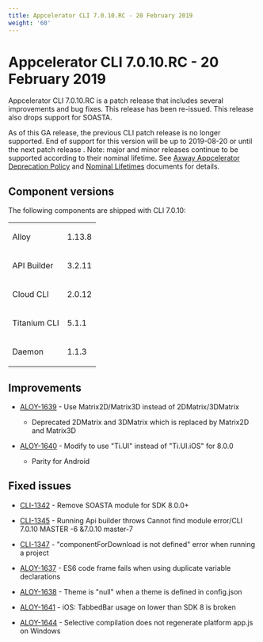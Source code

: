 ```yaml
---
title: Appcelerator CLI 7.0.10.RC - 20 February 2019
weight: '60'
---
```


# Appcelerator CLI 7.0.10.RC - 20 February 2019

Appcelerator CLI 7.0.10.RC is a patch release that includes several improvements and bug fixes. This release has been re-issued. This release also drops support for SOASTA.

As of this GA release, the previous CLI patch release is no longer supported. End of support for this version will be up to 2019-08-20 or until the next patch release . Note: major and minor releases continue to be supported according to their nominal lifetime. See [Axway Appcelerator Deprecation Policy](/guide/AMPLIFY_Appcelerator_Services_Overview/Axway_Appcelerator_Deprecation_Policy/) and [Nominal Lifetimes](/guide/AMPLIFY_Appcelerator_Services_Overview/Axway_Appcelerator_Product_Lifecycle/#nominal-lifetimes) documents for details.

## Component versions

The following components are shipped with CLI 7.0.10:

<table class="confluenceTable"><thead class=" "></thead><tfoot class=" "></tfoot><tbody class=" "><tr><td class="confluenceTd" rowspan="1" colspan="1"><p>Alloy</p></td><td class="confluenceTd" rowspan="1" colspan="1"><p class="p1">1.13.8</p></td></tr><tr><td class="confluenceTd" rowspan="1" colspan="1"><p>API Builder</p></td><td class="confluenceTd" rowspan="1" colspan="1"><p class="p1">3.2.11</p></td></tr><tr><td class="confluenceTd" rowspan="1" colspan="1"><p>Cloud CLI</p></td><td class="confluenceTd" rowspan="1" colspan="1"><p class="p1">2.0.12</p></td></tr><tr><td class="confluenceTd" rowspan="1" colspan="1"><p>Titanium CLI</p></td><td class="confluenceTd" rowspan="1" colspan="1"><p class="p1">5.1.1</p></td></tr><tr><td class="confluenceTd" rowspan="1" colspan="1"><p>Daemon</p></td><td class="confluenceTd" rowspan="1" colspan="1"><p>1.1.3</p></td></tr></tbody></table>

## Improvements

* [ALOY-1639](https://jira.appcelerator.org/browse/ALOY-1639) - Use Matrix2D/Matrix3D instead of 2DMatrix/3DMatrix

    * Deprecated 2DMatrix and 3DMatrix which is replaced by Matrix2D and Matrix3D

* [ALOY-1640](https://jira.appcelerator.org/browse/ALOY-1640) - Modify <TabbedBar/> to use "Ti.UI" instead of "Ti.UI.iOS" for 8.0.0

    * Parity for Android

## Fixed issues

* [CLI-1342](https://jira.appcelerator.org/browse/CLI-1342) - Remove SOASTA module for SDK 8.0.0+

* [CLI-1345](https://jira.appcelerator.org/browse/CLI-1345) - Running Api builder throws Cannot find module error/CLI 7.0.10 MASTER -6 &7.0.10 master-7

* [CLI-1347](https://jira.appcelerator.org/browse/CLI-1347) - "componentForDownload is not defined" error when running a project

* [ALOY-1637](https://jira.appcelerator.org/browse/ALOY-1637) - ES6 code frame fails when using duplicate variable declarations

* [ALOY-1638](https://jira.appcelerator.org/browse/ALOY-1638) - Theme is "null" when a theme is defined in config.json

* [ALOY-1641](https://jira.appcelerator.org/browse/ALOY-1641) - iOS: TabbedBar usage on lower than SDK 8 is broken

* [ALOY-1644](https://jira.appcelerator.org/browse/ALOY-1644) - Selective compilation does not regenerate platform app.js on Windows
